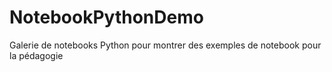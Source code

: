 # NotebookPythonDemo
Galerie de notebooks Python pour montrer des exemples de notebook pour la pédagogie
